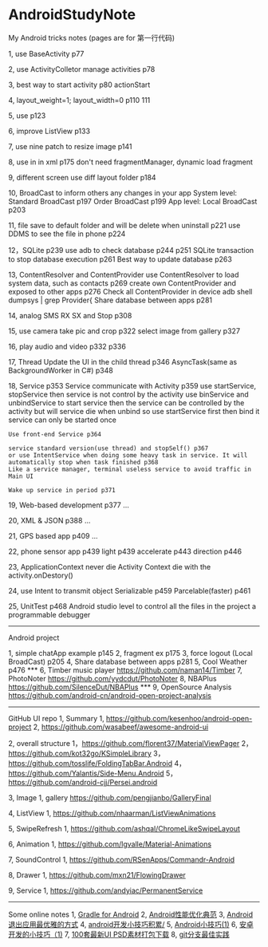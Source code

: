 # AndroidStudyNote

My Android tricks notes (pages are for 第一行代码)

1, use BaseActivity p77

2, use ActivityColletor manage activities p78

3, best way to start activity p80 actionStart

4, layout_weight=1; layout_width=0 p110 111

5, use <include layout=""/> p123

6, improve ListView p133

7, use nine patch to resize image p141

8, use <fragment name=""/> in <frameLayout/> in xml p175
   don't need fragmentManager, dynamic load fragment

9, different screen use diff layout folder p184

10, BroadCast to inform others any changes in your app
    System level:
    Standard BroadCast p197
    Order BroadCast p199
    App level:
    Local BroadCast p203

11, file save to default folder and will be delete when uninstall p221
    use DDMS to see the file in phone p224

12，SQLite p239
    use adb to check database p244 p251
    SQLite transaction to stop database execution p261
    Best way to update database p263

13, ContentResolver and ContentProvider
    use ContentResolver to load system data, such as contacts p269
    create own ContentProvider and exposed to other apps p276
    Check all ContentProvider in device adb shell dumpsys | grep Provider{
    Share database between apps p281

14, analog SMS RX SX and Stop p308

15, use camera take pic and crop p322
    select image from gallery p327

16, play audio and video p332 p336

17, Thread
    Update the UI in the child thread p346
    AsyncTask(same as BackgroundWorker in C#) p348

18, Service p353
    Service communicate with Activity p359
    use startService, stopService then service is not control by the activity
    use binService and unbindService to start service then the service can be controlled by the activity but will service die when unbind
    so use startService first then bind it
    service can only be started once

    Use front-end Service p364

    service standard version(use thread) and stopSelf() p367
    or use IntentService when doing some heavy task in service. It will automatically stop when task finished p368
    Like a service manager, terminal useless service to avoid traffic in Main UI

    Wake up service in period p371

19, Web-based development p377
    ...

20, XML & JSON p388
    ...

21, GPS based app p409
    ...

22, phone sensor app p439
    light p439
    accelerate p443
    direction p446

23, ApplicationContext never die
    Activity Context die with the activity.onDestory()

24, use Intent to transmit object
    Serializable p459
    Parcelable(faster) p461

25, UnitTest p468
    Android studio level to control all the files in the project
    a programmable debugger


--------------------------------------------------------------------------------


Android project

1, simple chatApp example p145
2, fragment ex p175
3, force logout (Local BroadCast) p205
4, Share database between apps p281
5, Cool Weather p476 ***
6, Timber music player
    https://github.com/naman14/Timber
7, PhotoNoter
    https://github.com/yydcdut/PhotoNoter
8, NBAPlus
    https://github.com/SilenceDut/NBAPlus ***
9, OpenSource Analysis
    https://github.com/android-cn/android-open-project-analysis


--------------------------------------------------------------------------------


GitHub UI repo
1, Summary
  1, https://github.com/kesenhoo/android-open-project
  2, https://github.com/wasabeef/awesome-android-ui

2, overall structure
  1，https://github.com/florent37/MaterialViewPager
  2，https://github.com/kot32go/KSimpleLibrary
  3，https://github.com/tosslife/FoldingTabBar.Android
  4，https://github.com/Yalantis/Side-Menu.Android
  5，https://github.com/android-cjj/Persei.android

3, Image
  1, gallery
    https://github.com/pengjianbo/GalleryFinal

4, ListView
  1, https://github.com/nhaarman/ListViewAnimations

5, SwipeRefresh
  1, https://github.com/ashqal/ChromeLikeSwipeLayout

6, Animation
  1, https://github.com/lgvalle/Material-Animations

7, SoundControl
  1, https://github.com/RSenApps/Commandr-Android

8, Drawer
  1, https://github.com/mxn21/FlowingDrawer

9, Service
  1, https://github.com/andyiac/PermanentService


--------------------------------------------------------------------------------


Some online notes
1, [Gradle for Android](http://gold.xitu.io/entry/56946cfa60b2b80a9d1c173f)
2, [Android性能优化典范](http://geek.csdn.net/news/detail/50692)
3, [Android退出应用最优雅的方式](http://android.jobbole.com/82335/)
4, [android开发小技巧积累/](http://souly.cn/%E6%8A%80%E6%9C%AF%E5%8D%9A%E6%96%87/2015/12/16/android%E5%BC%80%E5%8F%91%E5%B0%8F%E6%8A%80%E5%B7%A7%E7%A7%AF%E7%B4%AF/?utm_source=tuicool&utm_medium=referral)
5, [Android小技巧(1)](http://android.jobbole.com/80645/)
6, [安卓开发的小技巧（1)](http://android.jobbole.com/82206/)
7, [100套最新UI PSD素材打包下载](http://www.uisdc.com/2016-100-daysui-psd)
8, [git分支最佳实践](http://www.kuqin.com/shuoit/20141210/343783.html)

